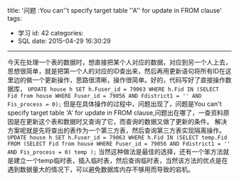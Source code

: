 title: '问题 :You can''t specify target table ''A'' for update in FROM clause'
tags:
  - 学习
id: 42
categories:
  - SQL
date: 2015-04-29 16:30:29
---

今天在处理一个表的数据时，想直接把某个人对应的数据，对应到另一个人上去，思想很简单，就是把第一个人的对应的ID查出来，然后再用更新语句将所有ID在这里边的做一个更新操作，思路很清晰，操作很简单。好的，代码写好了直接操作数据库，
	```
	UPDATE house h SET h.Fuser_id = 79063 WHERE h.Fid IN (SELECT Fid from house WHERE Fuser_id = 79056 AND Fdistrict1 = '' AND Fis_process = 0);
	```
但是在具体操作的过程中，问题出现了，问题是You can't specify target table 'A' for update in FROM clause,问题出在哪了，一查资料原因是在更新这个表和数据时又查询了它，而查询的数据又做了更新的条件。
解决方案呢就是先将查出的表作为一个第三方表，然后查询第三方表实现隔离操作。
	```
	UPDATE house h SET h.Fuser_id = 79063 WHERE h.Fid IN (SELECT temp.Fid FROM (SELECT Fid from house WHERE Fuser_id = 79056 AND Fdistrict1 = '' AND Fis_process = 0) temp );
	```
当然这种做法是最佳的选择，还有一个笨方法就是建立一个temp临时表，插入临时表，然后查询临时表，当然该方法的优点是在遇到数据量大的情况下，可以避免数据库内存不够用而导致的宕机。

